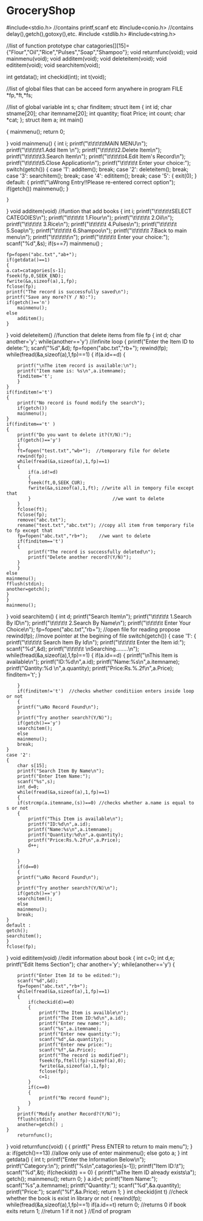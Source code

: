 # GroceryShop
#include<stdio.h>                   //contains printf,scanf etc
#include<conio.h>                   //contains delay(),getch(),gotoxy(),etc.
#include <stdlib.h>
#include<string.h>

//list of function prototype
char catagories[][15]={"Flour","Oil","Rice","Pulses","Soap","Shampoo"};
void returnfunc(void);
void mainmenu(void);
void additem(void);
void deleteitem(void);
void edititem(void);
void searchitem(void);


int  getdata();
int  checkid(int);
int t(void);

//list of global files that can be acceed form anywhere in program
FILE *fp,*ft,*fs;

//list of global variable
int s;
char finditem;
struct item
{
    int id;
    char stname[20];
    char itemname[20];
    int quantity;
    float Price;
    int count;
    char *cat;
};
struct item a;
int main()

{
      mainmenu();
   return 0;

}
void mainmenu()
{
    int i;
	printf("\t\t\t\t\tMAIN MENU\n");
	printf("\t\t\t\t\t1.Add Item   \n");
	printf("\t\t\t\t\t2.Delete Item\n");
	printf("\t\t\t\t\t3.Search Item\n");
	printf("\t\t\t\t\t4.Edit Item's Record\n");
	printf("\t\t\t\t\t5.Close Application\n");
	printf("\t\t\t\t\t Enter your choice:");
	switch(getch())
	{
		case '1':
		additem();
		break;
		case '2':
		deleteitem();
		break;
		case '3':
		searchitem();
	    break;
	    case '4':
		edititem();
		break;
	    case '5':
	    {
		exit(0);
	    }
	    default:
		{
		printf("\aWrong Entry!!Please re-entered correct option");
		if(getch())
		mainmenu();
		}

    }
}
void additem(void)    //funtion that add books
{
	int i;
	printf("\t\t\t\t\tSELECT CATEGOIES\n");
	printf("\t\t\t\t\t 1.Flour\n");
	printf("\t\t\t\t\t 2.Oil\n");
	printf("\t\t\t\t\t 3.Rice\n");
	printf("\t\t\t\t\t 4.Pulses\n");
	printf("\t\t\t\t\t 5.Soap\n");
	printf("\t\t\t\t\t 6.Shampoo\n");
	printf("\t\t\t\t\t 7.Back to main menu\n");
	printf("\t\t\t\t\t\n");
	printf("\t\t\t\t\t Enter your choice:");
	scanf("%d",&s);
	if(s==7)
	mainmenu() ;
	
	fp=fopen("abc.txt","ab+");
	if(getdata()==1)
	{
	a.cat=catagories[s-1];
	fseek(fp,0,SEEK_END);
	fwrite(&a,sizeof(a),1,fp);
	fclose(fp);
	printf("The record is successfully saved\n");
	printf("Save any more?(Y / N):");
	if(getch()=='n')
	    mainmenu();
	else
	    additem();
	}
}
void deleteitem()    //function that delete items from file fp
{
    int d;
    char another='y';
    while(another=='y')  //infinite loop
    {
	printf("Enter the Item ID to  delete:");
	scanf("%d",&d);
	fp=fopen("abc.txt","rb+");
	rewind(fp);
	while(fread(&a,sizeof(a),1,fp)==1)
	{
	    if(a.id==d)
	    {

		printf("\nThe item record is available:\n");
		printf("Item name is: %s\n",a.itemname);
		finditem='t';
	    }
	}
	if(finditem!='t')
	{
	    printf("No record is found modify the search");
	    if(getch())
	    mainmenu();
	}
	if(finditem=='t' )
	{
	    printf("Do you want to delete it?(Y/N):");
	    if(getch()=='y')
	    {
		ft=fopen("test.txt","wb+");  //temporary file for delete
		rewind(fp);
		while(fread(&a,sizeof(a),1,fp)==1)
		{
		    if(a.id!=d)
		    {
			fseek(ft,0,SEEK_CUR);
			fwrite(&a,sizeof(a),1,ft); //write all in tempory file except that
		    }                              //we want to delete
		}
		fclose(ft);
		fclose(fp);
		remove("abc.txt");
		rename("test.txt","abc.txt"); //copy all item from temporary file to fp except that
		fp=fopen("abc.txt","rb+");    //we want to delete
		if(finditem=='t')
		{
		    printf("The record is successfully deleted\n");
		    printf("Delete another record?(Y/N)");
		}
	    }
	else
	mainmenu();
	fflush(stdin);
	another=getch();
	}
	}
    mainmenu();
}
void searchitem()
{
    int d;
    printf("Search Item\n");
    printf("\t\t\t\t\t 1.Search By ID\n");
    printf("\t\t\t\t\t 2.Search By Name\n");
    printf("\t\t\t\t\t Enter Your Choice\n");
    fp=fopen("abc.txt","rb+"); //open file for reading propose
    rewind(fp);   //move pointer at the begining of file
    switch(getch())
    {
	  case '1':
	{
	    printf("\t\t\t\t\t Search Item By Id\n");
	    printf("\t\t\t\t\t Enter the Item id:");
	    scanf("%d",&d);
	    printf("\t\t\t\t\t \nSearching........\n");
	    while(fread(&a,sizeof(a),1,fp)==1)
	    {
		if(a.id==d)
		{
		    printf("\nThis Item is available\n");
		    printf("ID:%d\n",a.id);
		    printf("Name:%s\n",a.itemname);
		    printf("Qantity:%d \n",a.quantity);
		    printf("Price:Rs.%.2f\n",a.Price);
		    finditem='t';
		}

	    }
	    if(finditem!='t')  //checks whether conditiion enters inside loop or not
	    {
	    printf("\aNo Record Found\n");
	    }
	    printf("Try another search?(Y/N)");
	    if(getch()=='y')
	    searchitem();
	    else
	    mainmenu();
	    break;
	}
	case '2':
	{
	    char s[15];
	    printf("Search Item By Name\n");
	    printf("Enter Item Name:");
	    scanf("%s",s);
	    int d=0;
	    while(fread(&a,sizeof(a),1,fp)==1)
	    {
		if(strcmp(a.itemname,(s))==0) //checks whether a.name is equal to s or not
		{
		    printf("This Item is available\n");
		    printf("ID:%d\n",a.id);
		    printf("Name:%s\n",a.itemname);
		    printf("Quantity:%d\n",a.quantity);
		    printf("Price:Rs.%.2f\n",a.Price);
		    d++;
		}

	    }
	    if(d==0)
	    {
	    printf("\aNo Record Found\n");
	    }
	    printf("Try another search?(Y/N)\n");
	    if(getch()=='y')
	    searchitem();
	    else
	    mainmenu();
	    break;
	}
	default :
	getch();
	searchitem();
    }
    fclose(fp);
}
void edititem(void)  //edit information about book
{
	int c=0;
	int d,e;
	printf("Edit Items Section");
	char another='y';
	while(another=='y')
	{
	
		printf("Enter Item Id to be edited:");
		scanf("%d",&d);
		fp=fopen("abc.txt","rb+");
		while(fread(&a,sizeof(a),1,fp)==1)
		{
			if(checkid(d)==0)
			{
				printf("The Item is availble\n");
				printf("The Item ID:%d\n",a.id);
				printf("Enter new name:");
				scanf("%s",a.itemname);
				printf("Enter new quantity:");
				scanf("%d",&a.quantity);
				printf("Enter new price:");
				scanf("%f",&a.Price);
				printf("The record is modified");
				fseek(fp,ftell(fp)-sizeof(a),0);
				fwrite(&a,sizeof(a),1,fp);
				fclose(fp);
				c=1;
			}
			if(c==0)
			{
				printf("No record found");
			}
		}
		printf("Modify another Record?(Y/N)");
		fflush(stdin);
		another=getch() ;
	}
		returnfunc();
}
void returnfunc(void)
{
    {
	printf(" Press ENTER to return to main menu");
    }
    a:
    if(getch()==13) //allow only use of enter
    mainmenu();
    else
    goto a;
}
int getdata()
{
	int t;
	printf("Enter the Information Below\n");
	printf("Category:\n");
	printf("%s\n",catagories[s-1]);
	printf("Item ID:\t");
	scanf("%d",&t);
	if(checkid(t) == 0)
	{
		printf("\aThe Item ID already exists\a");
		getch();
		mainmenu();
		return 0;
	}
	a.id=t;
	printf("Item Name:");
	scanf("%s",a.itemname);
	printf("Quantity:");
	scanf("%d",&a.quantity);
	printf("Price:");
	scanf("%f",&a.Price);
	return 1;
}
int checkid(int t)  //check whether the book is exist in library or not
{
	rewind(fp);
	while(fread(&a,sizeof(a),1,fp)==1)
	if(a.id==t)
	return 0;  //returns 0 if book exits
    return 1; //return 1 if it not
}
//End of program
